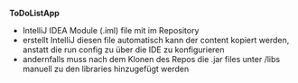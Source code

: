 **ToDoListApp**

- IntelliJ IDEA Module (.iml) file mit im Repository
- erstellt IntelliJ diesen file automatisch kann der content kopiert werden, anstatt die run config zu über die IDE zu konfigurieren
- andernfalls muss nach dem Klonen des Repos die .jar files unter /libs manuell zu den libraries hinzugefügt werden